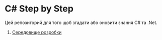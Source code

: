 # C# Step by Step

Цей репозиторий для того щоб згадати або оновити знання C# та .Net.

1. <a href="./01 Середовище розробки">Середовище розробки</a>





